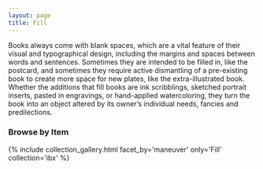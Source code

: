 ```yaml
---
layout: page
title: Fill
---
```


Books always come with blank spaces, which are a vital feature of their visual and typographical design, including the margins and spaces between words and sentences. Sometimes they are intended to be filled in, like the postcard, and sometimes they require active dismantling of a pre-existing book to create more space for new plates, like the extra-illustrated book. Whether the additions that fill books are ink scribblings, sketched portrait inserts, pasted in engravings, or hand-applied watercoloring, they turn the book into an object altered by its owner’s individual needs, fancies and predilections.

### Browse by Item
{% include collection_gallery.html facet_by='maneuver' only='Fill' collection='ibx' %}
